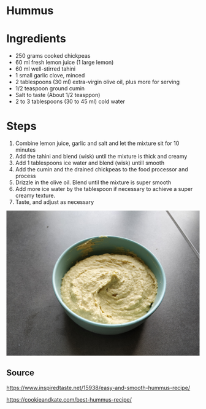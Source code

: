 # Hummus

# Ingredients
* 250 grams cooked chickpeas
* 60 ml fresh lemon juice (1 large lemon)
* 60 ml well-stirred tahini
* 1 small garlic clove, minced
* 2 tablespoons (30 ml) extra-virgin olive oil, plus more for serving
* 1/2 teaspoon ground cumin
* Salt to taste (About 1/2 teasppon)
* 2 to 3 tablespoons (30 to 45 ml) cold water

# Steps
1. Combine lemon juice, garlic and salt and let the mixture sit for 10 minutes
2. Add the tahini and blend (wisk) until the mixture is thick and creamy
3. Add 1 tablespoons ice water and blend (wisk) untill smooth
4. Add the cumin and the drained chickpeas to the food processor and process
5. Drizzle in the olive oil. Blend until the mixture is super smooth
6. Add more ice water by the tablespoon if necessary to achieve a super creamy texture.
7. Taste, and adjust as necessary

![GitHub Logo](/Images/hummus.jpg)

## Source
https://www.inspiredtaste.net/15938/easy-and-smooth-hummus-recipe/

https://cookieandkate.com/best-hummus-recipe/
